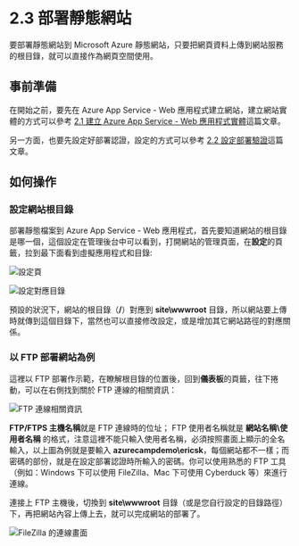 # 2.3 部署靜態網站

要部署靜態網站到 Microsoft Azure 靜態網站，只要把網頁資料上傳到網站服務的根目錄，就可以直接作為網頁空間使用。

## 事前準備

在開始之前，要先在 Azure App Service - Web 應用程式建立網站，建立網站實體的方式可以參考 [2.1 建立 Azure App Service - Web 應用程式實體](01_create_a_website.md)這篇文章。

另一方面，也要先設定好部署認證，設定的方式可以參考 [2.2 設定部署驗證](02_configure_authentication.md)這篇文章。

## 如何操作

### 設定網站根目錄

部署靜態檔案到 Azure App Service - Web 應用程式，首先要知道網站的根目錄是哪一個，這個設定在管理後台中可以看到，打開網站的管理頁面，在**設定**的頁籤，拉到最下面看到虛擬應用程式和目錄:

![設定頁](http://i.imgur.com/OFDsQCH.png)

![設定對應目錄](http://i.imgur.com/H9pGNvm.png)

預設的狀況下，網站的根目錄（**/**）對應到 **site\wwwroot** 目錄，所以網站要上傳時就傳到這個目錄下，當然也可以直接修改設定，或是增加其它網站路徑的對應關係。

### 以 FTP 部署網站為例

這裡以 FTP 部署作示範，在瞭解根目錄的位置後，回到**儀表板**的頁籤，往下捲動，可以在右側找到關於 FTP 連線的相關資訊：

![FTP 連線相關資訊](http://i.imgur.com/92AzIEK.png)

**FTP/FTPS 主機名稱**就是 FTP 連線時的位址； FTP 使用者名稱就是 **網站名稱\使用者名稱** 的格式，注意這裡不能只輸入使用者名稱，必須按照畫面上顯示的全名輸入，以上圖為例就是要輸入 **azurecampdemo\ericsk**，每個網站都不一樣；而密碼的部份，就是在設定部署認證時所輸入的密碼。你可以使用熟悉的 FTP 工具（例如：Windows 下可以使用 FileZilla、Mac 下可使用 Cyberduck 等）來進行連線。

連接上 FTP 主機後，切換到 **site\wwwroot** 目錄（或是您自行設定的目錄路徑）下，再把網站內容上傳上去，就可以完成網站的部署了。

![FileZilla 的連線畫面](http://i.imgur.com/8kwZqDS.png)